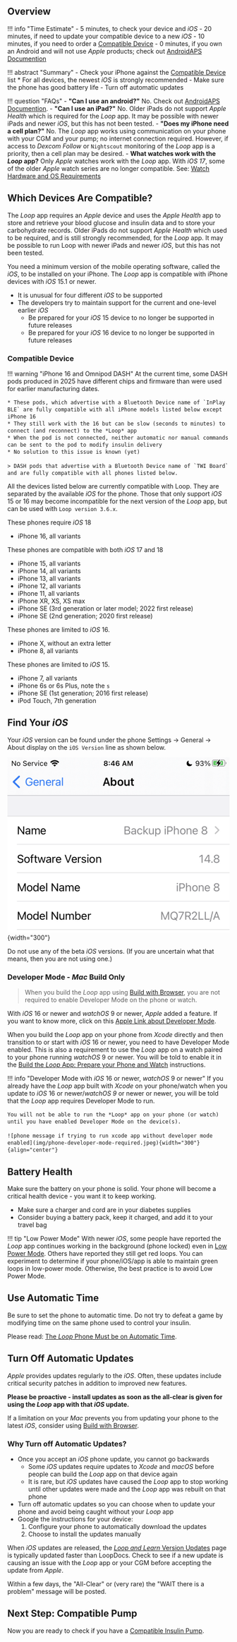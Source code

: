 ## Overview

!!! info "Time Estimate"
    - 5 minutes, to check your device and *iOS*
    - 20 minutes, if need to update your compatible device to a new *iOS*
    - 10 minutes, if you need to order a [Compatible Device](#compatible-device) 
    - 0 minutes, if you own an Android and will not use *Apple* products; check out [AndroidAPS Documention](https://androidaps.readthedocs.io/en/latest/)

!!! abstract "Summary"
    - Check your iPhone against the [Compatible Device](#compatible-device) list
        * For all devices, the newest *iOS* is strongly recommended
    - Make sure the phone has good battery life
    - Turn off automatic updates

!!! question "FAQs"
    - **"Can I use an android?"** No. Check out [AndroidAPS Documention](https://androidaps.readthedocs.io/en/latest/).
    - **"Can I use an iPad?"** No. Older iPads do not support *Apple Health* which is required for the *Loop* app. It may be possible with newer iPads and newer *iOS*, but this has not been tested.
    - **"Does my iPhone need a cell plan?"** No. The *Loop* app works using communication on your phone with your CGM and your pump; no internet connection required. However, if access to *Dexcom Follow* or <code>Nightscout</code> monitoring of the *Loop* app is a priority, then a cell plan may be desired.
    - **What watches work with the *Loop* app?** Only *Apple* watches work with the *Loop* app. With *iOS 17*, some of the older *Apple* watch series are no longer compatible. See: [Watch Hardware and OS Requirements](../operation/features/watch.md#watch-hardware-and-os-requirements)

## Which Devices Are Compatible?

The *Loop* app requires an *Apple* device and uses the *Apple Health* app to store and retrieve your blood glucose and insulin data and to store your carbohydrate records. Older iPads do not support *Apple Health* which used to be required, and is still strongly recommended, for the *Loop* app. It may be possible to run Loop with newer iPads and newer *iOS*, but this has not been tested.

You need a minimum version of the mobile operating software, called the *iOS*, to be installed on your iPhone. The *Loop* app is compatible with iPhone devices with *iOS* 15.1 or newer. 

* It is unusual for four different *iOS* to be supported
* The developers try to maintain support for the current and one-level earlier *iOS*
    * Be prepared for your *iOS* 15 device to no longer be supported in future releases
    * Be prepared for your *iOS* 16 device to no longer be supported in future releases

### Compatible Device

!!! warning "iPhone 16 and Omnipod DASH"
    At the current time, some DASH pods produced in 2025 have different chips and firmware than were used for earlier manufacturing dates. 
    
    * These pods, which advertise with a Bluetooth Device name of `InPlay BLE` are fully compatible with all iPhone models listed below except iPhone 16
    * They still work with the 16 but can be slow (seconds to minutes) to connect (and reconnect) to the *Loop* app
    * When the pod is not connected, neither automatic nor manual commands can be sent to the pod to modify insulin delivery
    * No solution to this issue is known (yet)
    
    > DASH pods that advertise with a Bluetooth Device name of `TWI Board` and are fully compatible with all phones listed below.

All the devices listed below are currently compatible with Loop. They are separated by the available *iOS* for the phone. Those that only support *iOS* 15 or 16 may become incompatible for the next version of the *Loop* app, but can be used with `Loop version 3.6.x`.

These phones require *iOS* 18

- iPhone 16, all variants

These phones are compatible with both *iOS* 17 and 18

- iPhone 15, all variants
- iPhone 14, all variants
- iPhone 13, all variants
- iPhone 12, all variants
- iPhone 11, all variants
- iPhone XR, XS, XS max 
- iPhone SE (3rd generation or later model; 2022 first release)
- iPhone SE (2nd generation; 2020 first release)

These phones are limited to *iOS* 16.

- iPhone X, without an extra letter
- iPhone 8, all variants

These phones are limited to *iOS* 15.

- iPhone 7, all variants
- iPhone 6s or 6s Plus, note the `s`
- iPhone SE (1st generation; 2016 first release)
- iPod Touch, 7th generation

## Find Your *iOS*

Your *iOS* version can be found under the phone Settings -> General -> About display on the `iOS Version` line as shown below.

![phone current iOS display](img/ios.svg){width="300"}

Do not use any of the beta *iOS* versions. (If you are uncertain what that means, then you are not using one.)

### Developer Mode - *Mac* Build Only

> When you build the *Loop* app using [Build with Browser](../browser/bb-overview.md), you are not required to enable Developer Mode on the phone or watch.

With *iOS* 16 or newer and *watchOS* 9 or newer, *Apple* added a feature. If you want to know more, click on this [Apple Link about Developer Mode](https://developer.apple.com/documentation/xcode/enabling-developer-mode-on-a-device).

When you build the *Loop* app on your phone from *Xcode* directly and then transition to or start with *iOS* 16 or newer, you need to have Developer Mode enabled. This is also a requirement to use the *Loop* app on a watch paired to your phone running *watchOS* 9 or newer. You will be told to enable it in the [Build the *Loop* App: Prepare your Phone and Watch](build-app.md#prepare-your-phone-and-watch) instructions.

!!! info "Developer Mode with *iOS* 16 or newer, *watchOS* 9 or newer"
    If you already have the *Loop* app built with *Xcode* on your phone/watch when you update to *iOS* 16 or newer/*watchOS 9* or newer or newer, you will be told that the *Loop* app requires Developer Mode to run.
    
    You will not be able to run the *Loop* app on your phone (or watch) until you have enabled Developer Mode on the device(s).

    ![phone message if trying to run xcode app without developer mode enabled](img/phone-developer-mode-required.jpeg){width="300"}
    {align="center"}


## Battery Health

Make sure the battery on your phone is solid. Your phone will become a critical health device - you want it to keep working.

* Make sure a charger and cord are in your diabetes supplies
* Consider buying a battery pack, keep it charged, and add it to your travel bag

!!! tip "Low Power Mode"
    With newer *iOS*, some people have reported the *Loop* app continues working in the background (phone locked) even in [Low Power Mode](https://support.apple.com/en-us/HT205234). Others have reported they still get red loops. You can experiment to determine if your phone/iOS/app is able to maintain green loops in low-power mode. Otherwise, the best practice is to avoid Low Power Mode.

## Use Automatic Time

Be sure to set the phone to automatic time. Do not try to defeat a game by modifying time on the same phone used to control your insulin.

Please read: [The *Loop* Phone Must be on Automatic Time](../faqs/time-faqs.md#the-loop-phone-must-be-on-automatic-time).

## Turn Off Automatic Updates

*Apple* provides updates regularly to the *iOS*.  Often, these updates include critical security patches in addition to improved new features.

**Please be proactive - install updates as soon as the all-clear is given for using the *Loop* app with that *iOS* update.**

If a limitation on your *Mac* prevents you from updating your phone to the latest *iOS*, consider using [Build with Browser](../browser/bb-overview.md).


### Why Turn off Automatic Updates?

* Once you accept an *iOS* phone update, you cannot go backwards
    * Some *iOS* updates require updates to *Xcode* and *macOS* before people can build the *Loop* app on that device again
    * It is rare, but *iOS* updates have caused the *Loop* app to stop working until other updates were made and the *Loop* app was rebuilt on that phone
* Turn off automatic updates so you can choose when to update your phone and avoid being caught without your *Loop* app
* Google the instructions for your device:
    1. Configure your phone to automatically download the updates
    1. Choose to install the updates manually

When *iOS* updates are released, the [_<span translate="no">Loop and Learn</span>_ Version Updates](https://www.loopandlearn.org/version-updates) page is typically updated faster than LoopDocs. Check to see if a new update is causing an issue with the *Loop* app or your CGM before accepting the update from *Apple*.

Within a few days, the "All-Clear" or (very rare) the "WAIT there is a problem" message will be posted.

## Next Step: Compatible Pump

Now you are ready to check if you have a [Compatible Insulin Pump](pump.md).
